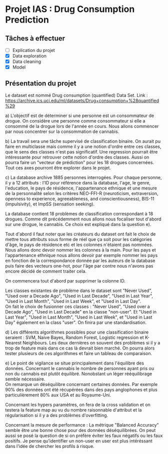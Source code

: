 # Projet IAS : Drug Consumption Prediction

## Tâches à effectuer

<!-- TODO : Ajouter / Modifier les tâches
Pour cocher : [x]   -->

- [ ] Explication du projet
- [x] Data exploration
- [x] Data cleaning
- [x] Model

## Présentation du projet
Le dataset est nommé Drug consumption (quantified) Data Set.
Link : <https://archive.ics.uci.edu/ml/datasets/Drug+consumption+%28quantified%29>

a) L'objectif est de déterminer si une personne est un consommateur de drogue. On considère une personne comme consommateur si elle a consommé de la drogue lors de l'année en cours. Nous allons commencer par nous concentrer sur la consommation de cannabis.

b) La travail sera une tâche supervisé de classification binaire. 
On aurait pu faire en multiclasse mais comme il y a une notion d'ordre entre ces classes, que le sens des classes n'est pas significatif. Une regression pourrait être intéressante pour retrouver cette notion d'ordre des classes. Aussi on pourra faire un "vecteur de prédiction" pour les 18 drogues concernées.
Tout ces axes pourront être explorer dans le projet.

c) La database archive 1885 personnes interrogées. Pour chaque personne, il y a 12 attributs : l'ID pour référence dans la database, l'age, le genre, l'education, le pays de résidence, l'appartenance ethnique et une mesure de la personnalité selon les critères NEO-FFI-R (neuroticism, extraversion, openness to experience, agreeableness, and conscientiousness), BIS-11 (impulsivity), et ImpSS (sensation seeking).

La database contient 18 problèmes de classification correspondant à 18 drogues. Comme dit précédemment nous allons nous focaliser tout d'abord sur une drogue, le cannabis. Ce choix est expliqué dans la question e).

Tout d'abord il faut noter que les créateurs du dataset ont fait le choix de mettre tous attributs sous forme de réel que ça soit pour les catégories d'âge, le pays de résidence etc et les colonnes n'étaient pas nommées. Nous allons donc devoir nommer les colonnes à la main. Pour les pays et l'appartenance ethnique nous allons devoir par exemple nommer les pays en fonction de la correspondance donnée par les auteurs de la database puis faire des vecteurs one-hot, pour l'âge par contre nous n'avons pas encore décidé de comment traiter cela.

On commencera tout d'abord par supprimer la colonne ID.

Les classes existantes de problème dans le dataset sont "Never Used", "Used over a Decade Ago", "Used in Last Decade", "Used in Last Year", "Used in Last Month", "Used in Last Week", et "Used in Last Day".\
On fait le choix de fusionner ces classes : "Never Used", "Used over a Decade Ago", "Used in Last Decade" en la classe "non-user".
Et "Used in Last Year", "Used in Last Month", "Used in Last Week", et "Used in Last Day" également en la class "user".
On finira par une standardisation.

d) Les différents algorithmes possibles pour une classification binaire seraient : SVM, Naive Bayes, Random Forest, Logistic regression et K-Nearest Neighbours. Les deux dernières on souvent des problèmes si il y a trop de feature mais dans ce cas là devrait bien marché.
On pourra alors tester plusieurs de ces algorithmes et faire un tableau de comparaison.

e) Le point de vigilance se situe principalement dans l'équilibre des données. Concernant le cannabis le nombre de personnes ayant pris ou non du cannabis est plutôt équilibré. Nonobstant un léger rééquilibrage semble nécessaire.\
On remarque un déséquilibre concernant certaines données. Par exemple 90% des données ont été récupérées dans des pays anglophones et plus particulièrement 80% aux USA et au Royaume-Uni.

Concernant les hypers paramètres, on fera de la cross validation et on testera la feature map au vu du nombre raisonnable d'attribut et la régularisation si il y a des problèmes d'overfitting.

Concernant la mesure de performance :
La métrique "Balanced Accuracy" semble être une bonne chose pour des données déséquilibrées. On peut aussi se posé la question de si on préfère éviter les faux négatifs ou les faux positifs. Je pense qu'identifier un non-user en user est plus intéréssant dans l'idée de chercher les profils à risque.
